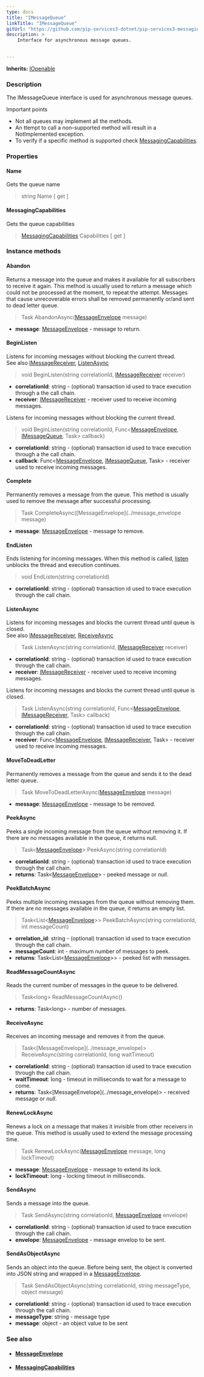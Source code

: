 ```yaml
---
type: docs
title: "IMessageQueue"
linkTitle: "IMessageQueue"
gitUrl: "https://github.com/pip-services3-dotnet/pip-services3-messaging-dotnet"
description: >
    Interface for asynchronous message queues.

     
---
```


**Inherits:** [IOpenable](../../../commons/run/iopenable)

### Description

The IMessageQueue interface is used for asynchronous message queues.

Important points

- Not all queues may implement all the methods.
- An ttempt to call a non-supported method will result in a NotImplemented exception.
- To verify if a specific method is supported check [MessagingCapabilities](../messaging_capabilities). 


### Properties

#### Name
Gets the queue name
> string Name [ get ]

#### MessagingCapabilities
Gets the queue capabilities
> [MessagingCapabilities](../messaging_capabilities) Capabilities [ get ]

### Instance methods

#### Abandon
Returns a message into the queue and makes it available for all subscribers to receive it again. This method is usually used to return a message which could not be processed at the moment, to repeat the attempt. Messages that cause unrecoverable errors shall be removed permanently or/and sent to dead letter queue.

> Task AbandonAsync([MessageEnvelope](../message_envelope) message)

- **message**: [MessageEnvelope](../message_envelope) - message to return.

#### BeginListen
Listens for incoming messages without blocking the current thread.  
See also [IMessageReceiver](../imessage_receiver), [ListenAsync](#listenasync)

> void BeginListen(string correlationId, [IMessageReceiver](../imessage_receiver) receiver)

- **correlationId**: string - (optional) transaction id used to trace execution through a the call chain.
- **receiver**: [IMessageReceiver](../imessage_receiver) - receiver used to receive incoming messages.


Listens for incoming messages without blocking the current thread.  

> void BeginListen(string correlationId, Func<[MessageEnvelope](../message_envelope), [IMessageQueue](), Task> callback)

- **correlationId**: string - (optional) transaction id used to trace execution through a the call chain.
- **callback**: Func<[MessageEnvelope](../message_envelope), [IMessageQueue](), Task> - receiver used to receive incoming messages.


#### Complete
Permanently removes a message from the queue. This method is usually used to remove the message after successful processing.

> Task CompleteAsync([MessageEnvelope](../message_envelope message)

- **message**: [MessageEnvelope](../message_envelope) - message to remove.

#### EndListen
Ends listening for incoming messages. When this method is called, [listen](#listen) unblocks the thread and execution continues.

> void EndListen(string correlationId)

- **correlationId**: string - (optional) transaction id used to trace execution through the call chain.

#### ListenAsync
Listens for incoming messages and blocks the current thread until queue is closed.  
See also [IMessageReceiver](../imessage_receiver), [ReceiveAsync](#receiveasync)

> Task ListenAsync(string correlationId, [IMessageReceiver](../imessage_receiver) receiver)

- **correlationId**: string - (optional) transaction id used to trace execution through the call chain.
- **receiver**: [IMessageReceiver](../imessage_receiver) - receiver used to receive incoming messages.

Listens for incoming messages and blocks the current thread until queue is closed.  

> Task ListenAsync(string correlationId, Func\<[MessageEnvelope](../message_envelope), [IMessageReceiver](../imessage_receiver), Task\> callback)

- **correlationId**: string - (optional) transaction id used to trace execution through the call chain.
- **receiver**: Func\<[MessageEnvelope](../message_envelope), [IMessageReceiver](../imessage_receiver), Task\> - receiver used to receive incoming messages.


#### MoveToDeadLetter
Permanently removes a message from the queue and sends it to the dead letter queue.

> Task MoveToDeadLetterAsync([MessageEnvelope](../message_envelope) message)

- **message**: [MessageEnvelope](../message_envelope) - message to be removed.

#### PeekAsync
Peeks a single incoming message from the queue without removing it. If there are no messages available in the queue, it returns null.

> Task\<[MessageEnvelope](../message_envelope)\> PeekAsync(string correlationId)

- **correlationId**: string - (optional) transaction id used to trace execution through the call chain.
- **returns**: Task\<[MessageEnvelope](../message_envelope)\> - peeked message or *null*.

#### PeekBatchAsync
Peeks multiple incoming messages from the queue without removing them. If there are no messages available in the queue, it returns an empty list.

> Task\<List\<[MessageEnvelope](../message_envelope)\>\> PeekBatchAsync(string correlationId, int messageCount)

- **orrelation_id**: string - (optional) transaction id used to trace execution through the call chain.
- **messageCount**: int - maximum number of messages to peek.
- **returns**: Task\<List\<[MessageEnvelope](../message_envelope)\>\> - peeked list with messages.

#### ReadMessageCountAsync
Reads the current number of messages in the queue to be delivered.

> Task\<long\> ReadMessageCountAsync()

- **returns**: Task\<long\> - number of messages.

#### ReceiveAsync
Receives an incoming message and removes it from the queue.

> Task<\[MessageEnvelope](../message_envelope)\> ReceiveAsync(string correlationId, long waitTimeout)

- **correlationId**: string - (optional) transaction id used to trace execution through the call chain.
- **waitTimeout**: long - timeout in milliseconds to wait for a message to come.
- **returns**: Task<\[MessageEnvelope](../message_envelope)\> - received message or *null*.

#### RenewLockAsync
Renews a lock on a message that makes it invisible from other receivers in the queue. This method is usually used to extend the message processing time.

> Task RenewLockAsync([MessageEnvelope](../message_envelope) message, long lockTimeout)

- **message**: [MessageEnvelope](../message_envelope) - message to extend its lock.
- **lockTimeout**: long - locking timeout in milliseconds.

#### SendAsync
Sends a message into the queue.

> Task SendAsync(string correlationId, [MessageEnvelope](../message_envelope) envelope)

- **correlationId**: string - (optional) transaction id used to trace execution through the call chain.
- **envelope**: [MessageEnvelope](../message_envelope) - message envelop to be sent.

#### SendAsObjectAsync
Sends an object into the queue. Before being sent, the object is converted into JSON string and wrapped in a [MessageEnvelope](../message_envelope).

> Task SendAsObjectAsync(string correlationId, string messageType, object message)

- **correlationId**: string - (optional) transaction id used to trace execution through the call chain.
- **messageType**: string - message type
- **message**: object - an object value to be sent



### See also
- #### [MessageEnvelope](../message_envelope)
- #### [MessagingCapabilities](../messaging_capabilities)
